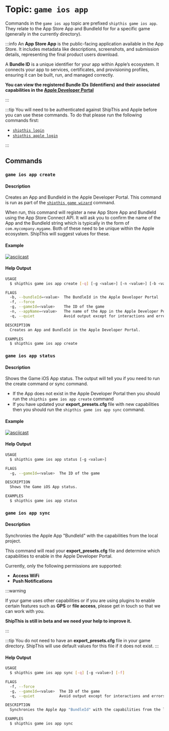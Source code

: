 # Topic: `game ios app`

Commands in the `game ios app` topic are prefixed `shipthis game ios app`. They relate to the App Store App and BundleId for for a specific game (generally in the currently directory).

:::info
An **App Store App** is the public-facing application available in the App Store. It includes metadata like descriptions, screenshots, and submission details, representing the final product users download.

A **Bundle ID** is a unique identifier for your app within Apple’s ecosystem. It connects your app to services, certificates, and provisioning profiles, ensuring it can be built, run, and managed correctly.

**You can view the registered Bundle IDs (Identifiers) and their associated capabilities in the [Apple Developer Portal](https://developer.apple.com/account/resources/identifiers/list)**

:::

:::tip
You will need to be authenticated against ShipThis and Apple before you can use
these commands. To do that please run the following commands first:

- [`shipthis login`](/docs/reference/login)
- [`shipthis apple login`](/docs/reference/apple/login)

:::

## Commands

### `game ios app create`

#### Description

Creates an App and BundleId in the Apple Developer Portal. This command is run
as part of the [`shipthis game wizard`](/docs/reference/game/wizard) command.

When run, this command will register a new App Store App and BundleId using the App
Store Connect API. It will ask you to confirm the name of the App and the BundleId
string which is typically in the form of `com.mycompany.mygame`. Both of these need
to be unique within the Apple ecosystem. ShipThis will suggest values for these.

#### Example

[![asciicast](https://asciinema.org/a/xc5B3aQjSDU3ErUjyi2oAYUvG.svg)](https://asciinema.org/a/xc5B3aQjSDU3ErUjyi2oAYUvG#shipthis-col120row32)

#### Help Output

```bash
USAGE
  $ shipthis game ios app create [-q] [-g <value>] [-n <value>] [-b <value>] [-f]

FLAGS
  -b, --bundleId=<value>  The BundleId in the Apple Developer Portal
  -f, --force
  -g, --gameId=<value>    The ID of the game
  -n, --appName=<value>   The name of the App in the Apple Developer Portal
  -q, --quiet             Avoid output except for interactions and errors

DESCRIPTION
  Creates an App and BundleId in the Apple Developer Portal.

EXAMPLES
  $ shipthis game ios app create
```

### `game ios app status`

#### Description

Shows the Game iOS App status. The output will tell you if you need to run the
create command or sync command.

- If the App does not exist in the Apple Developer Portal then you should run the
 `shipthis game ios app create` command
- If you have updated your **export_presets.cfg** file with new capabilities then
 you should run the `shipthis game ios app sync` command.

#### Example

[![asciicast](https://asciinema.org/a/XbQ1iKf1W021xOF5hupAAadhA.svg)](https://asciinema.org/a/XbQ1iKf1W021xOF5hupAAadhA#shipthis-col120row32)

#### Help Output

```bash
USAGE
  $ shipthis game ios app status [-g <value>]

FLAGS
  -g, --gameId=<value>  The ID of the game

DESCRIPTION
  Shows the Game iOS App status.

EXAMPLES
  $ shipthis game ios app status
```

### `game ios app sync`

#### Description

Synchronies the Apple App &#34;BundleId&#34; with the capabilities from the local project.

This command will read your **export_presets.cfg** file and determine which capabilities
to enable in the Apple Developer Portal.

Currently, only the following permissions are supported:

- **Access WiFi**
- **Push Notifications**

:::warning

If your game uses other capabilities or if you are using plugins to enable certain
features such as **GPS** or **file access**, please get in touch so that we can work with you.

**ShipThis is still in beta and we need your help to improve it.**

:::

:::tip
You do not need to have an **export_presets.cfg** file in your game directory.
ShipThis will use default values for this file if it does not exist.
:::


#### Help Output

```bash
USAGE
  $ shipthis game ios app sync [-q] [-g <value>] [-f]

FLAGS
  -f, --force
  -g, --gameId=<value>  The ID of the game
  -q, --quiet           Avoid output except for interactions and errors

DESCRIPTION
  Synchronies the Apple App "BundleId" with the capabilities from the local project.

EXAMPLES
  $ shipthis game ios app sync
```
